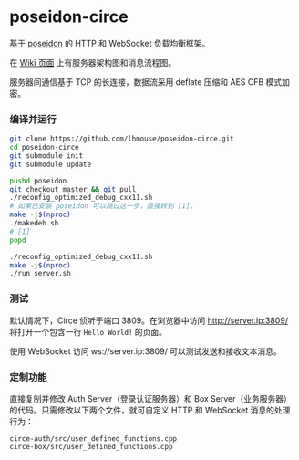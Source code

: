 # poseidon-circe

基于 [poseidon](https://github.com/lhmouse/poseidon) 的 HTTP 和 WebSocket 负载均衡框架。

在 [Wiki 页面](https://github.com/lhmouse/poseidon-circe/wiki) 上有服务器架构图和消息流程图。

服务器间通信基于 TCP 的长连接，数据流采用 deflate 压缩和 AES CFB 模式加密。

### 编译并运行

```sh
git clone https://github.com/lhmouse/poseidon-circe.git
cd poseidon-circe
git submodule init
git submodule update

pushd poseidon
git checkout master && git pull
./reconfig_optimized_debug_cxx11.sh
# 如果已安装 poseidon 可以跳过这一步，直接转到 [1]。
make -j$(nproc)
./makedeb.sh
# [1]
popd

./reconfig_optimized_debug_cxx11.sh
make -j$(nproc)
./run_server.sh
```

### 测试

默认情况下，Circe 侦听于端口 3809。在浏览器中访问 http://server.ip:3809/ 将打开一个包含一行 `Hello World!` 的页面。

使用 WebSocket 访问 ws://server.ip:3809/ 可以测试发送和接收文本消息。


### 定制功能

直接复制并修改 Auth Server（登录认证服务器）和 Box Server（业务服务器）的代码。只需修改以下两个文件，就可自定义 HTTP 和 WebSocket 消息的处理行为：

```text
circe-auth/src/user_defined_functions.cpp
circe-box/src/user_defined_functions.cpp
```
